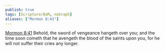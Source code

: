 ```yaml
---
publish: true
tags: [Scripture/BoM, noGraph]
aliases: ["Mormon 8:41"]
---
```

[Mormon 8:41](https://churchofjesuschrist.org/study/scriptures/bofm/morm/8?lang=eng&id=p41#p41) Behold, the sword of vengeance hangeth over you; and the time soon cometh that he avengeth the blood of the saints upon you, for he will not suffer their cries any longer.




